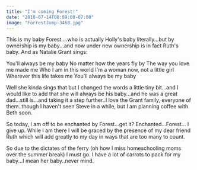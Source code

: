```yaml
---
title: "I'm coming Forest!"
date: "2010-07-14T08:09:00-07:00"
image: "ForrestJump-3468.jpg"
---
```


This is my baby Forest....who is actually Holly's baby literally...but by ownership is my baby...and now under new ownership is in fact Ruth's baby. And as Natalie Grant sings:

You'll always be my baby
No matter how the years fly by
The way you love me made me
Who I am in this world
I'm a woman now, not a little girl
Wherever this life takes me
You'll always be my baby

Well she kinda sings that but I changed the words a little tiny bit...and I would like to add that she will always be his baby...and he was a great dad...still is...and taking it a step further..I love the Grant family, everyone of them..though I haven't seen Steve in a while, but I am planning coffee with Beth soon.

So today, I am off to be enchanted by Forest...get it? Enchanted...Forest...
I give up. While I am there I will be graced by the presence of my dear friend Ruth which will add greatly to my day in ways that are too many to count. 

So due to the dictates of the ferry (oh how I miss homeschooling moms over the summer break) I must go. I have a lot of carrots to pack for my baby...I mean her baby..never mind.